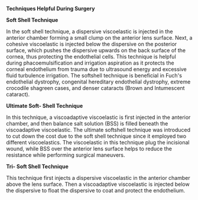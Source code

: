 **Techniques Helpful During Surgery**

**Soft Shell Technique**

In the soft shell technique, a dispersive viscoelastic is injected in the anterior chamber forming a small clump on the anterior lens surface. Next, a cohesive viscoelastic is injected below the dispersive on the posterior surface, which pushes the dispersive upwards on the back surface of the cornea, thus protecting the endothelial cells. This technique is helpful during phacoemulsification and irrigation aspiration as it protects the corneal endothelium from trauma due to ultrasound energy and excessive fluid turbulence irrigation. The softshell technique is beneficial in Fuch's endothelial dystrophy, congenital hereditary endothelial dystrophy, extreme crocodile shagreen cases, and denser cataracts (Brown and Intumescent cataract).

**Ultimate Soft- Shell Technique**

In this technique, a viscoadaptive viscoelastic is first injected in the anterior chamber, and then balance salt solution (BSS) is filled beneath the viscoadaptive viscoelastic. The ultimate softshell technique was introduced to cut down the cost due to the soft shell technique since it employed two different viscoelastics. The viscoelastic in this technique plug the incisional wound, while BSS over the anterior lens surface helps to reduce the resistance while performing surgical maneuvers.

**Tri- Soft Shell Technique**

This technique first injects a dispersive viscoelastic in the anterior chamber above the lens surface. Then a viscoadaptive viscoelastic is injected below the dispersive to float the dispersive to coat and protect the endothelium.
